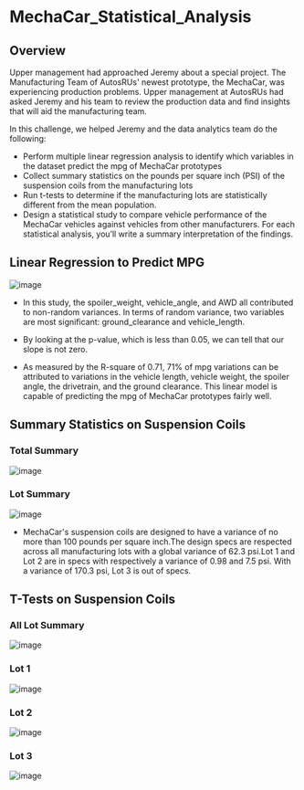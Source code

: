 # MechaCar_Statistical_Analysis

## Overview 
 Upper management had approached Jeremy about a special project. The Manufacturing Team of AutosRUs' newest prototype, the MechaCar, was experiencing production problems. Upper management at AutosRUs had asked Jeremy and his team to review the production data and find insights that will aid the manufacturing team.

In this challenge, we helped Jeremy and the data analytics team do the following:

- Perform multiple linear regression analysis to identify which variables in the dataset predict the mpg of MechaCar prototypes
- Collect summary statistics on the pounds per square inch (PSI) of the suspension coils from the manufacturing lots
- Run t-tests to determine if the manufacturing lots are statistically different from the mean population.
- Design a statistical study to compare vehicle performance of the MechaCar vehicles against vehicles from other manufacturers. For each statistical analysis, you’ll write a summary interpretation of the findings.


## Linear Regression to Predict MPG
![image](https://user-images.githubusercontent.com/78935551/121794826-6eab6480-cbd9-11eb-92fb-52e5a9d52755.png)

- In this study, the spoiler_weight, vehicle_angle, and AWD all contributed to non-random variances. In terms of random variance, two variables are most significant: ground_clearance and vehicle_length.

- By looking at the p-value, which is less than 0.05, we can tell that our slope is not zero.

- As measured by the R-square of 0.71, 71% of mpg variations can be attributed to variations in the vehicle length, vehicle weight, the spoiler angle, the drivetrain, and the ground clearance. This linear model is capable of predicting the mpg of MechaCar prototypes fairly well.


## Summary Statistics on Suspension Coils

### Total Summary 

![image](https://user-images.githubusercontent.com/78935551/121795097-6bb17380-cbdb-11eb-8aa3-b873a1ce0590.png)

### Lot Summary 
![image](https://user-images.githubusercontent.com/78935551/121795111-7f5cda00-cbdb-11eb-9718-b110740cf848.png)

- MechaCar's suspension coils are designed to have a variance of no more than 100 pounds per square inch.The design specs are respected across all manufacturing lots with a global variance of 62.3 psi.Lot 1 and Lot 2 are in specs with respectively a variance of 0.98 and 7.5 psi. With a variance of 170.3 psi, Lot 3 is out of specs.


## T-Tests on Suspension Coils

### All Lot Summary
![image](https://user-images.githubusercontent.com/78935551/121795525-a9180000-cbdf-11eb-832c-c3ee97ee0890.png)


### Lot 1
![image](https://user-images.githubusercontent.com/78935551/121795472-4a528680-cbdf-11eb-965e-3a038fe6e0c0.png)

### Lot 2
![image](https://user-images.githubusercontent.com/78935551/121795539-c64cce80-cbdf-11eb-9f11-ee588c471952.png)


### Lot 3 
![image](https://user-images.githubusercontent.com/78935551/121795543-d2389080-cbdf-11eb-9268-106fbc77f040.png)








